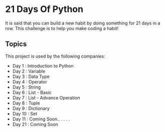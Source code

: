
# 21 Days Of Python

It is said that you can build a new habit by doing something for 21 days in a row. This challenge is to help you make coding a habit!




## Topics

This project is used by the following companies:

- Day 1  : Introduction to Python
- Day 2  : Variable
- Day 3  : Data Type
- Day 4  : Operator
- Day 5  : String
- Day 6  : List - Basic
- Day 7  : List - Advance Operation
- Day 8  : Tuple
- Day 9  : Dictionary
- Day 10 : Set
- Day 11 : Coming Soon..
     .
     .
     .
     .
- Day 21 : Coming Soon     


